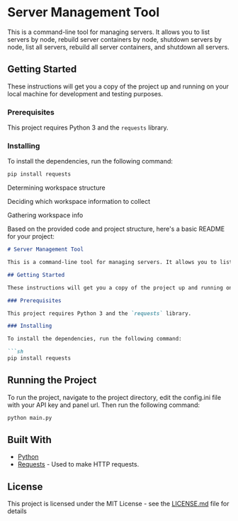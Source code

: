 # Server Management Tool

This is a command-line tool for managing servers. It allows you to list servers by node, rebuild server containers by node, shutdown servers by node, list all servers, rebuild all server containers, and shutdown all servers.

## Getting Started

These instructions will get you a copy of the project up and running on your local machine for development and testing purposes.

### Prerequisites

This project requires Python 3 and the `requests` library.

### Installing

To install the dependencies, run the following command:

```sh
pip install requests
```

Determining workspace structure

Deciding which workspace information to collect

Gathering workspace info

Based on the provided code and project structure, here's a basic README for your project:

```markdown
# Server Management Tool

This is a command-line tool for managing servers. It allows you to list servers by node, rebuild server containers by node, shutdown servers by node, list all servers, rebuild all server containers, and shutdown all servers.

## Getting Started

These instructions will get you a copy of the project up and running on your local machine for development and testing purposes.

### Prerequisites

This project requires Python 3 and the `requests` library.

### Installing

To install the dependencies, run the following command:

```sh
pip install requests
```

## Running the Project

To run the project, navigate to the project directory, edit the config.ini file with your API key and panel url.
Then run the following command:

```sh
python main.py
```

## Built With

* [Python](https://www.python.org/)
* [Requests](https://docs.python-requests.org/en/latest/) - Used to make HTTP requests.

## License

This project is licensed under the MIT License - see the [LICENSE.md](LICENSE.md) file for details
```
